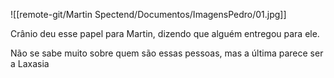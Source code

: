 ![[remote-git/Martin Spectend/Documentos/ImagensPedro/01.jpg]]

Crânio deu esse papel para Martin, dizendo que alguém entregou para ele.

Não se sabe muito sobre quem são essas pessoas, mas a última parece ser a Laxasia

